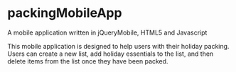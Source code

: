 # packingMobileApp
A mobile application written in jQueryMobile, HTML5 and Javascript

This mobile application is designed to help users with their holiday packing. Users can create a new list, add holiday essentials to the list, and then delete items from the list once they have been packed.
